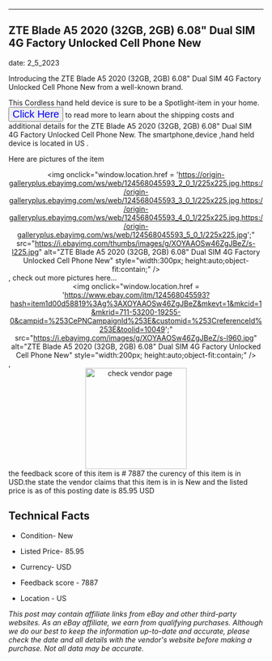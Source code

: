 ---
    

 ## ZTE Blade A5 2020 (32GB, 2GB) 6.08" Dual SIM 4G Factory Unlocked Cell Phone New 



    

date: 2_5_2023


      

Introducing the ZTE Blade A5 2020 (32GB, 2GB) 6.08" Dual SIM 4G Factory Unlocked Cell Phone New from a well-known brand.

This Cordless hand held device is sure to be a Spotlight-item in your home. <button style="font-size:20px;color:blue" onclick="window.location.href = 'https://www.ebay.com/itm/124568045593?hash=item1d00d58819%3Ag%3AXOYAAOSw46ZgJBeZ&mkevt=1&mkcid=1&mkrid=711-53200-19255-0&campid=%253CePNCampaignId%253E&customid=%253CreferenceId%253E&toolid=10049'">Click Here</button>  to read more to learn about the shipping costs and additional details for the ZTE Blade A5 2020 (32GB, 2GB) 6.08" Dual SIM 4G Factory Unlocked Cell Phone New. The smartphone,device ,hand held device is located in US  .

Here are pictures of the item <div style="text-align:center;"><img onclick="window.location.href = 'https://origin-galleryplus.ebayimg.com/ws/web/124568045593_2_0_1/225x225.jpg,https://origin-galleryplus.ebayimg.com/ws/web/124568045593_3_0_1/225x225.jpg,https://origin-galleryplus.ebayimg.com/ws/web/124568045593_4_0_1/225x225.jpg,https://origin-galleryplus.ebayimg.com/ws/web/124568045593_5_0_1/225x225.jpg';" src="https://i.ebayimg.com/thumbs/images/g/XOYAAOSw46ZgJBeZ/s-l225.jpg" alt="ZTE Blade A5 2020 (32GB, 2GB) 6.08" Dual SIM 4G Factory Unlocked Cell Phone New" style="width:300px; height:auto;object-fit:contain;" /></div>, check out more pictures here... <div style="text-align:center;"><img onclick="window.location.href = 'https://www.ebay.com/itm/124568045593?hash=item1d00d58819%3Ag%3AXOYAAOSw46ZgJBeZ&mkevt=1&mkcid=1&mkrid=711-53200-19255-0&campid=%253CePNCampaignId%253E&customid=%253CreferenceId%253E&toolid=10049';" src="https://i.ebayimg.com/images/g/XOYAAOSw46ZgJBeZ/s-l960.jpg" alt="ZTE Blade A5 2020 (32GB, 2GB) 6.08" Dual SIM 4G Factory Unlocked Cell Phone New" style="width:200px; height:auto;object-fit:contain;" /></div>, <div style="text-align:center;"><img onclick="window.location.href = 'https://www.ebay.com/itm/124568045593?hash=item1d00d58819%3Ag%3AXOYAAOSw46ZgJBeZ&mkevt=1&mkcid=1&mkrid=711-53200-19255-0&campid=%253CePNCampaignId%253E&customid=%253CreferenceId%253E&toolid=10049';" src="https://origin-galleryplus.ebayimg.com/ws/web/124568045593_2_0_1/225x225.jpg,https://origin-galleryplus.ebayimg.com/ws/web/124568045593_3_0_1/225x225.jpg,https://origin-galleryplus.ebayimg.com/ws/web/124568045593_4_0_1/225x225.jpg,https://origin-galleryplus.ebayimg.com/ws/web/124568045593_5_0_1/225x225.jpg" alt="check vendor page" style="width:200px; height:auto;object-fit:contain;"/></div> the feedback score of this item is # 7887 the curency of this item is in USD.the state the vendor claims that  this item is in is New and the listed price is as of this posting date is 85.95 USD
      
      

 ## Technical Facts 



     
      

 - Condition- New 


      

 - Listed Price- 85.95 


      

 - Currency- USD 


      

 - Feedback score - 7887 


      

 - Location - US 


      
      

 *_This post may contain affiliate links from eBay and other third-party websites. As an eBay affiliate, we earn from qualifying purchases. Although we do our best to keep the information up-to-date and accurate, please check the date and all details with the vendor's website before making a purchase. Not all data may be accurate._*



      
      